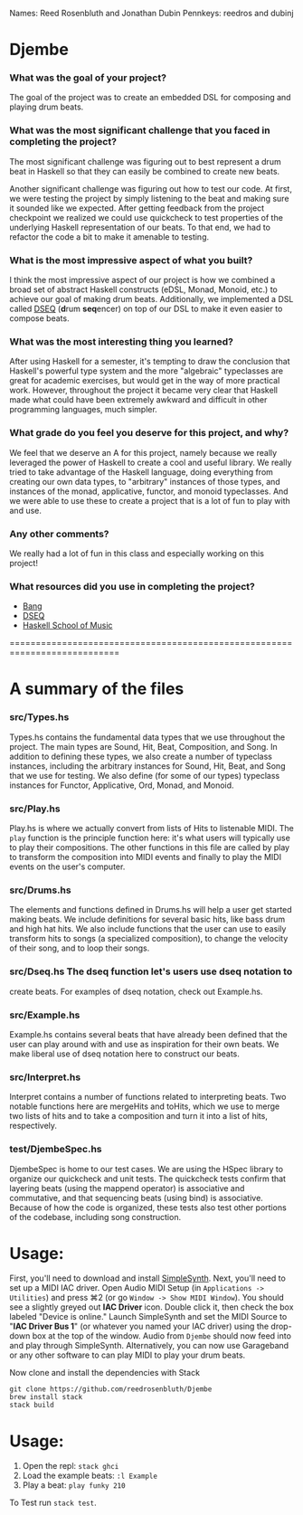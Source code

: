 Names: Reed Rosenbluth and Jonathan Dubin
Pennkeys: reedros and dubinj

# Djembe

### What was the goal of your project?

The goal of the project was to create an embedded DSL for composing
and playing drum beats.


### What was the most significant challenge that you faced in completing the project?

The most significant challenge was figuring out to best represent a
drum beat in Haskell so that they can easily be combined to create new
beats.

Another significant challenge was figuring out how to test our
code. At first, we were testing the project by simply listening to the
beat and making sure it sounded like we expected. After getting
feedback from the project checkpoint we realized we could use
quickcheck to test properties of the underlying Haskell representation
of our beats. To that end, we had to refactor the code a bit to make
it amenable to testing.


### What is the most impressive aspect of what you built?

I think the most impressive aspect of our project is how we combined a
broad set of abstract Haskell constructs (eDSL, Monad, Monoid, etc.)
to achieve our goal of making drum beats. Additionally, we implemented
a DSL called [DSEQ](http://www.csounds.com/journal/issue8/dseq.html) (**d**rum **seq**encer) on top of our DSL to make it even easier to
compose beats.


### What was the most interesting thing you learned?

After using Haskell for a semester, it's tempting to draw the
conclusion that Haskell's powerful type system and the more
"algebraic" typeclasses are great for academic exercises, but would
get in the way of more practical work. However, throughout the project
it became very clear that Haskell made what could have been extremely
awkward and difficult in other programming languages, much simpler.


### What grade do you feel you deserve for this project, and why?

We feel that we deserve an A for this project, namely because we
really leveraged the power of Haskell to create a cool and useful
library. We really tried to take advantage of the Haskell language,
doing everything from creating our own data types, to "arbitrary"
instances of those types, and instances of the monad, applicative,
functor, and monoid typeclasses. And we were able to use these to
create a project that is a lot of fun to play with and use.


### Any other comments?

We really had a lot of fun in this class and especially working on
this project!


### What resources did you use in completing the project?

- [Bang](https://hackage.haskell.org/package/Bang)
- [DSEQ](http://www.csounds.com/journal/issue8/dseq.html)
- [Haskell School of Music](http://haskell.cs.yale.edu/?post_type=publication&p=112)

===========================================================================

# A summary of the files

### src/Types.hs

Types.hs contains the fundamental data types that we use throughout
the project. The main types are Sound, Hit, Beat, Composition, and
Song. In addition to defining these types, we also create a number of
typeclass instances, including the arbitrary instances for Sound, Hit,
Beat, and Song that we use for testing. We also define (for some of
our types) typeclass instances for Functor, Applicative, Ord, Monad,
and Monoid.


### src/Play.hs

Play.hs is where we actually convert from lists of Hits to listenable
MIDI. The `play` function is the principle function here: it's what
users will typically use to play their compositions. The other
functions in this file are called by play to transform the composition
into MIDI events and finally to play the MIDI events on the user's
computer.


### src/Drums.hs

The elements and functions defined in Drums.hs will help a user get
started making beats. We include definitions for several basic hits,
like bass drum and high hat hits. We also include functions that the
user can use to easily transform hits to songs (a specialized
composition), to change the velocity of their song, and to loop their
songs.

### src/Dseq.hs The dseq function let's users use dseq notation to
create beats. For examples of dseq notation, check out Example.hs.


### src/Example.hs

Example.hs contains several beats that have already been defined that
the user can play around with and use as inspiration for their own
beats. We make liberal use of dseq notation here to construct our
beats.


### src/Interpret.hs

Interpret contains a number of functions related to interpreting
beats. Two notable functions here are mergeHits and toHits, which we
use to merge two lists of hits and to take a composition and turn it
into a list of hits, respectively.


### test/DjembeSpec.hs

DjembeSpec is home to our test cases. We are using the HSpec library to
organize our quickcheck and unit tests. The quickcheck tests confirm
that layering beats (using the mappend operator) is associative and
commutative, and that sequencing beats (using bind) is
associative. Because of how the code is organized, these tests also
test other portions of the codebase, including song construction.


# Usage:
First, you'll need to download and install
[SimpleSynth](http://notahat.com/simplesynth/). Next, you'll need to
set up a MIDI IAC driver. Open Audio MIDI Setup (in `Applications ->
Utilities`) and press ⌘2 (or go `Window -> Show MIDI Window`). You
should see a slightly greyed out **IAC Driver** icon. Double click it,
then check the box labeled "Device is online."  Launch SimpleSynth and
set the MIDI Source to "**IAC Driver Bus 1**" (or whatever you named
your IAC driver) using the drop-down box at the top of the
window. Audio from `Djembe` should now feed into and play through
SimpleSynth. Alternatively, you can now use Garageband or any other
software to can play MIDI to play your drum beats.

Now clone and install the dependencies with Stack

    git clone https://github.com/reedrosenbluth/Djembe
    brew install stack
    stack build

# Usage:
1. Open the repl: `stack ghci`
2. Load the example beats: `:l Example`
3. Play a beat: `play funky 210`

To Test run `stack test`.
